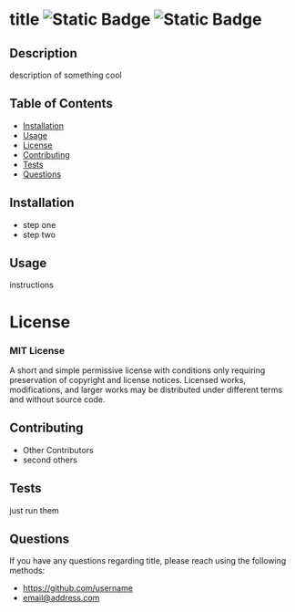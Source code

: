 # title ![Static Badge](https://img.shields.io/badge/License-MIT-blue) ![Static Badge](https://img.shields.io/badge/License-20.8.1-green)
  ## Description
  description of something cool
  ## Table of Contents
  - [Installation](#installation)
  - [Usage](#usage)
  - [License](#license)
  - [Contributing](#contributing)
  - [Tests](#tests)
  - [Questions](#questions)
  ## Installation
  - step one
  - step two
  ## Usage
  instructions
  # License
  ### MIT License
  A short and simple permissive license with conditions only requiring preservation of copyright and license notices. Licensed works, modifications, and larger works may be distributed under different terms and without source code.
  ## Contributing
  - Other Contributors
  - second others
  ## Tests
  just run them
  ## Questions
  If you have any questions regarding title, please reach using the following methods:
  - https://github.com/username
  - email@address.com
  